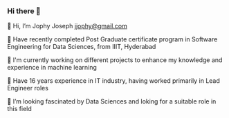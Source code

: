 ### Hi there 👋

👋 Hi, I’m Jophy Joseph jjophy@gmail.com

👀 Have recently completed Post Graduate certificate program  in Software Engineering for Data Sciences, from IIIT, Hyderabad

🌱 I'm currently working on different projects to enhance my knowledge and experience in machine learning 

💞️ Have 16 years experience in IT industry, having worked primarily in Lead Engineer roles

🤔 I’m looking fascinated by Data Sciences and loking for a suitable role in this field

<!--
**jjophy/jjophy** is a ✨ _special_ ✨ repository because its `README.md` (this file) appears on your GitHub profile.

Here are some ideas to get you started:



- 🔭 I’m currently working on ...
- 🌱 I’m currently learning ...
- 👯 I’m looking to collaborate on ...
- 🤔 I’m looking for help with ...
- 💬 Ask me about ...
- 📫 How to reach me: ...
- 😄 Pronouns: ...
- ⚡ Fun fact: ...
-->
